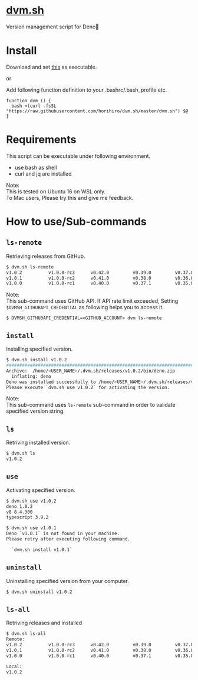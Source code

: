 # [dvm.sh](https://raw.githubusercontent.com/horihiro/dvm.sh/master/dvm.sh)
Version management script for Deno🦕

# Install
Download and set [this](https://raw.githubusercontent.com/horihiro/dvm.sh/master/dvm.sh) as executable.

or 

Add following function definition to your .bashrc/.bash_profile etc.

```bashrc
function dvm () {
  bash <(curl -fsSL "https://raw.githubusercontent.com/horihiro/dvm.sh/master/dvm.sh") $@
}
```
# Requirements
This script can be executable under following environment.

  - use bash as shell
  - curl and jq are installed

Note:<br>
This is tested on Ubuntu 16 on WSL only.<br>
To Mac users, Please try this and give me feedback.

# How to use/Sub-commands
## `ls-remote`
Retrieving releases from GitHub.

```bash
$ dvm.sh ls-remote
v1.0.2          v1.0.0-rc3      v0.42.0         v0.39.0         v0.37.0         v0.34.0         v0.31.0         v0.28.1         v0.26.0         v0.23.0
v1.0.1          v1.0.0-rc2      v0.41.0         v0.38.0         v0.36.0         v0.33.0         v0.30.0         v0.28.0         v0.25.0         v0.22.0
v1.0.0          v1.0.0-rc1      v0.40.0         v0.37.1         v0.35.0         v0.32.0         v0.29.0         v0.27.0         v0.24.0         v0.21.0
```

Note:<br>
This sub-command uses GitHub API.
If API rate limit exceeded, Setting `$DVMSH_GITHUBAPI_CREDENTIAL`  as following helps you to access it.

```
$ DVMSH_GITHUBAPI_CREDENTIAL=<GITHUB_ACCOUNT> dvm ls-remote
```

## `install`
Installing specified version.

```bash
$ dvm.sh install v1.0.2
######################################################################## 100.0%
Archive:  /home/<USER_NAME>/.dvm.sh/releases/v1.0.2/bin/deno.zip
  inflating: deno
Deno was installed successfully to /home/<USER_NAME>/.dvm.sh/releases/v1.0.2/bin/deno
Please execute `dvm.sh use v1.0.2` for activating the version.
```

Note:<br>
This sub-command uses `ls-remote` sub-command in order to validate specified version string.

## `ls`
Retriving installed version.

```bash
$ dvm.sh ls
v1.0.2
```

## `use`
Activating specified version.

```bash
$ dvm.sh use v1.0.2
deno 1.0.2
v8 8.4.300
typescript 3.9.2
```


```bash
$ dvm.sh use v1.0.1
Deno `v1.0.1` is not found in your machine.
Please retry after executing following command.

  `dvm.sh install v1.0.1`
```

## `uninstall`
Uninstalling specified version from your computer.

```bash
$ dvm.sh uninstall v1.0.2
```
## `ls-all`
Retriving releases and installed

```bash
$ dvm.sh ls-all
Remote:
v1.0.2          v1.0.0-rc3      v0.42.0         v0.39.0         v0.37.0         v0.34.0         v0.31.0         v0.28.1         v0.26.0         v0.23.0
v1.0.1          v1.0.0-rc2      v0.41.0         v0.38.0         v0.36.0         v0.33.0         v0.30.0         v0.28.0         v0.25.0         v0.22.0
v1.0.0          v1.0.0-rc1      v0.40.0         v0.37.1         v0.35.0         v0.32.0         v0.29.0         v0.27.0         v0.24.0         v0.21.0

Local:
v1.0.2
```